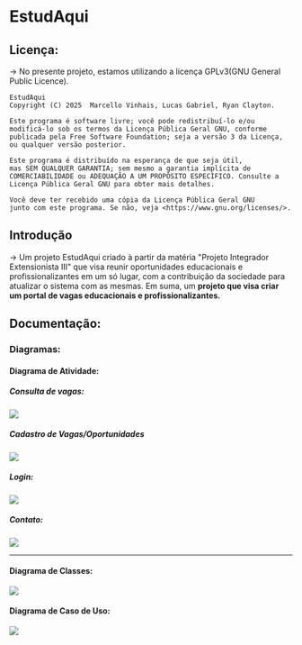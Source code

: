 # EstudAqui

## Licença:
-> No presente projeto, estamos utilizando a licença GPLv3(GNU General Public Licence).

````
EstudAqui
Copyright (C) 2025  Marcello Vinhais, Lucas Gabriel, Ryan Clayton.

Este programa é software livre; você pode redistribuí-lo e/ou
modificá-lo sob os termos da Licença Pública Geral GNU, conforme
publicada pela Free Software Foundation; seja a versão 3 da Licença,
ou qualquer versão posterior.

Este programa é distribuído na esperança de que seja útil,
mas SEM QUALQUER GARANTIA; sem mesmo a garantia implícita de
COMERCIABILIDADE ou ADEQUAÇÃO A UM PROPÓSITO ESPECÍFICO. Consulte a
Licença Pública Geral GNU para obter mais detalhes.

Você deve ter recebido uma cópia da Licença Pública Geral GNU
junto com este programa. Se não, veja <https://www.gnu.org/licenses/>.

````

## Introdução
-> Um projeto EstudAqui criado à partir da matéria "Projeto Integrador Extensionista III" que visa reunir oportunidades educacionais e profissionalizantes em um só lugar, com a contribuição da sociedade para atualizar o sistema com as mesmas. Em suma, um **projeto que visa criar um portal de vagas educacionais e profissionalizantes.**

## Documentação:

### Diagramas:

#### Diagrama de Atividade:

##### Consulta de vagas:

<img align="center" src="doc/diagrams/consultaVagas.png">

##### Cadastro de Vagas/Oportunidades

<img src="doc/diagrams/cadastroOportunidades.png">

##### Login:

<img src="doc/diagrams/login.png">

##### Contato:

<img align="center" src="doc/diagrams/contato.png">

---

#### Diagrama de Classes:

<img src="doc/diagrams/classes.png">


#### Diagrama de Caso de Uso:

<img src="doc/diagrams/caso-uso.png">

